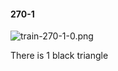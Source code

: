 #### 270-1
![train-270-1-0.png](https://github.com/lil-lab/nlvr/raw/master/nlvr/train/images/35/train-270-1-0.png "train-270-1-0.png")

There is 1 black triangle